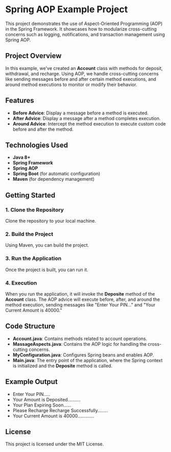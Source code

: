# Spring AOP Example Project

This project demonstrates the use of Aspect-Oriented Programming (AOP) in the Spring Framework. It showcases how to modularize cross-cutting concerns such as logging, notifications, and transaction management using Spring AOP.

## Project Overview

In this example, we've created an **Account** class with methods for deposit, withdrawal, and recharge. Using AOP, we handle cross-cutting concerns like sending messages before and after certain method executions, and around method executions to monitor or modify their behavior.

## Features

- **Before Advice**: Display a message before a method is executed.
- **After Advice**: Display a message after a method completes execution.
- **Around Advice**: Intercept the method execution to execute custom code before and after the method.

## Technologies Used

- **Java 8+**
- **Spring Framework**
- **Spring AOP**
- **Spring Boot** (for automatic configuration)
- **Maven** (for dependency management)

## Getting Started

### 1. Clone the Repository

Clone the repository to your local machine.

### 2. Build the Project

Using Maven, you can build the project.

### 3. Run the Application

Once the project is built, you can run it.

### 4. Execution

When you run the application, it will invoke the **Deposite** method of the **Account** class. The AOP advice will execute before, after, and around the method execution, sending messages like "Enter Your PIN..." and "Your Current Amount is 40000."

## Code Structure

- **Account.java**: Contains methods related to account operations.
- **MassageAspects.java**: Contains the AOP logic for handling the cross-cutting concerns.
- **MyConfiguration.java**: Configures Spring beans and enables AOP.
- **Main.java**: The entry point of the application, where the Spring context is initialized and the **Deposite** method is called.

## Example Output

- Enter Your PIN.....
- Your Amount is Deposited..........
- Your Plan Expiring Soon......
- Please Recharge Recharge Successfully........ 
- Your Current Amount is 40000.............

## License

This project is licensed under the MIT License.


